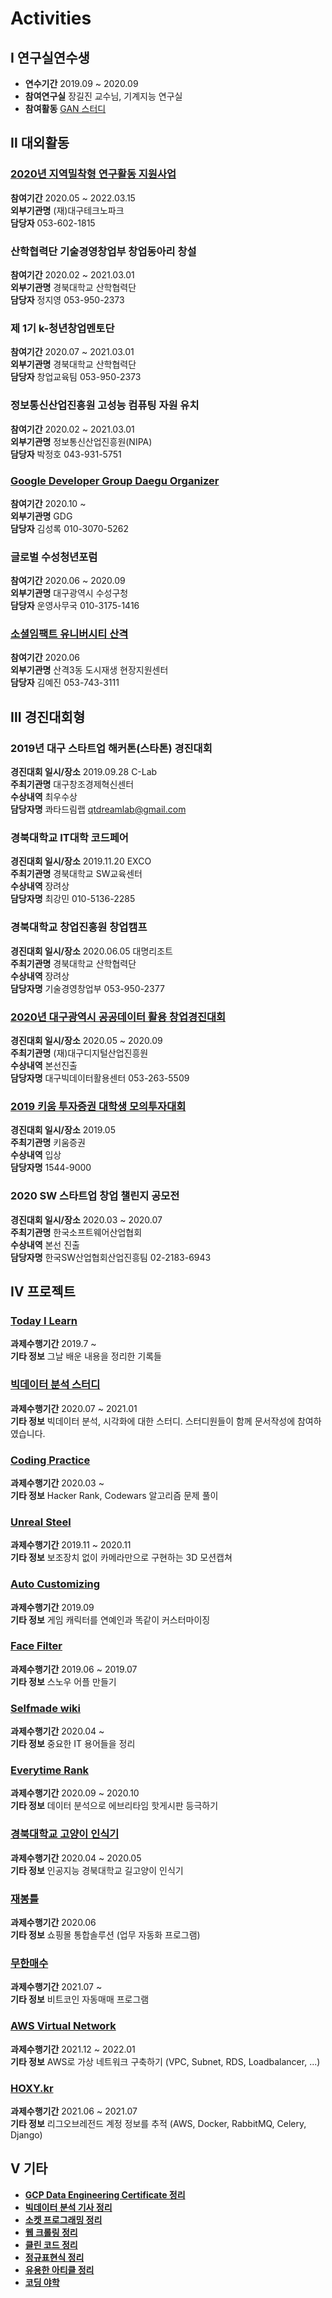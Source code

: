 # Activities
## Ⅰ 연구실연수생
- **연수기간** 2019.09 ~ 2020.09
- **참여연구실** 장길진 교수님, 기계지능 연구실
- **참여활동** [GAN 스터디](Lab/GAN%20Study/README.md)   

## Ⅱ 대외활동
### [2020년 지역밀착형 연구활동 지원사업](Activity/01/README.md)   
**참여기간** 2020.05 ~ 2022.03.15  
**외부기관명** (재)대구테크노파크  
**담당자** 053-602-1815  
### 산학협력단 기술경영창업부 창업동아리 창설
**참여기간** 2020.02 ~ 2021.03.01  
**외부기관명** 경북대학교 산학협력단  
**담당자** 정지영 053-950-2373   
### 제 1기 k-청년창업멘토단
**참여기간** 2020.07 ~ 2021.03.01   
**외부기관명** 경북대학교 산학협력단  
**담당자** 창업교육팀 053-950-2373   
### 정보통신산업진흥원 고성능 컴퓨팅 자원 유치
**참여기간** 2020.02 ~ 2021.03.01  
**외부기관명** 정보통신산업진흥원(NIPA)   
**담당자** 박정호 043-931-5751   
### [Google Developer Group Daegu Organizer](https://gdg.community.dev/gdg-daegu/)
**참여기간** 2020.10 ~  
**외부기관명** GDG  
**담당자** 김성록 010-3070-5262  
### 글로벌 수성청년포럼
**참여기간** 2020.06 ~ 2020.09  
**외부기관명** 대구광역시 수성구청   
**담당자** 운영사무국 010-3175-1416  
### [소셜임팩트 유니버시티 산격](https://casselkim.notion.site/b6442bd505064fb2834e19f11449ebfc)
**참여기간** 2020.06  
**외부기관명** 산격3동 도시재생 현장지원센터  
**담당자** 김예진 053-743-3111  

## Ⅲ 경진대회형
### 2019년 대구 스타트업 해커톤(스타톤) 경진대회
**경진대회 일시/장소** 2019.09.28 C-Lab  
**주최기관명** 대구창조경제혁신센터  
**수상내역** 최우수상  
**담당자명** 콰타드림랩 qtdreamlab@gmail.com  
### 경북대학교 IT대학 코드페어
**경진대회 일시/장소** 2019.11.20 EXCO  
**주최기관명** 경북대학교 SW교육센터  
**수상내역** 장려상  
**담당자명** 최강민 010-5136-2285  
### 경북대학교 창업진흥원 창업캠프
**경진대회 일시/장소** 2020.06.05 대명리조트  
**주최기관명** 경북대학교 산학협력단  
**수상내역** 장려상  
**담당자명** 기술경영창업부 053-950-2377  
### [2020년 대구광역시 공공데이터 활용 창업경진대회](https://casselkim.notion.site/8e4cb145b85747f49a687c8f3474ae21)
**경진대회 일시/장소** 2020.05 ~ 2020.09  
**주최기관명** (재)대구디지털산업진흥원  
**수상내역** 본선진출  
**담당자명** 대구빅데이터활용센터 053-263-5509  
### [2019 키움 투자증권 대학생 모의투자대회](contest/kium/README.md)   
**경진대회 일시/장소** 2019.05  
**주최기관명** 키움증권  
**수상내역** 입상  
**담당자명** 1544-9000  
### 2020 SW 스타트업 창업 챌린지 공모전
**경진대회 일시/장소** 2020.03 ~ 2020.07  
**주최기관명** 한국소프트웨어산업협회  
**수상내역** 본선 진출  
**담당자명** 한국SW산업협회산업진흥팀 02-2183-6943  
## Ⅳ 프로젝트
### [Today I Learn](https://github.com/CasselKim/TIL)   
**과제수행기간** 2019.7 ~   
**기타 정보** 그날 배운 내용을 정리한 기록들   
### [빅데이터 분석 스터디](https://github.com/haedal-with-knu/HaedalDataCenter)    
**과제수행기간** 2020.07 ~ 2021.01  
**기타 정보** 빅데이터 분석, 시각화에 대한 스터디. 스터디원들이 함께 문서작성에 참여하였습니다.   
### [Coding Practice](https://github.com/CasselKim/CodingPractice)    
**과제수행기간** 2020.03 ~   
**기타 정보** Hacker Rank, Codewars 알고리즘 문제 풀이   
### [Unreal Steel](https://casselkim.notion.site/UNREAL-STEEL-f1f38195feb54d93852b7f14b596e927)    
**과제수행기간** 2019.11 ~ 2020.11   
**기타 정보** 보조장치 없이 카메라만으로 구현하는 3D 모션캡쳐
### [Auto Customizing](https://github.com/CasselKim/AutoCustomizing)    
**과제수행기간** 2019.09  
**기타 정보** 게임 캐릭터를 연예인과 똑같이 커스터마이징   
### [Face Filter](https://github.com/CasselKim/FaceFilter)    
**과제수행기간** 2019.06 ~ 2019.07   
**기타 정보** 스노우 어플 만들기   
### [Selfmade wiki](https://github.com/CasselKim/selfmade_wiki)    
**과제수행기간** 2020.04 ~   
**기타 정보** 중요한 IT 용어들을 정리   
### [Everytime Rank](https://github.com/CasselKim/EverytimeRank)    
**과제수행기간** 2020.09 ~ 2020.10   
**기타 정보** 데이터 분석으로 에브리타임 핫게시판 등극하기   
### [경북대학교 고양이 인식기](https://github.com/CasselKim/Knyang)    
**과제수행기간** 2020.04 ~ 2020.05   
**기타 정보** 인공지능  경북대학교 길고양이 인식기   
### [재봉틀](Projects/Jaebongteul/README.md)    
**과제수행기간** 2020.06   
**기타 정보** 쇼핑몰 통합솔루션 (업무 자동화 프로그램)   
### [무한매수](https://github.com/CasselKim/muhan_maesuV2)    
**과제수행기간** 2021.07 ~  
**기타 정보** 비트코인 자동매매 프로그램   
### [AWS Virtual Network](https://github.com/CasselKim/AWS_virtual_network)   
**과제수행기간** 2021.12 ~ 2022.01  
**기타 정보** AWS로 가상 네트워크 구축하기 (VPC, Subnet, RDS, Loadbalancer, ...)  
### [HOXY.kr](https://github.com/CasselKim/hoxy.kr)   
**과제수행기간** 2021.06 ~ 2021.07  
**기타 정보** 리그오브레전드 계정 정보를 추적 (AWS, Docker, RabbitMQ, Celery, Django)   
## Ⅴ 기타
- [**GCP Data Engineering Certificate 정리**](https://github.com/CasselKim/GCPDataEngineer)
- [**빅데이터 분석 기사 정리**](https://github.com/CasselKim/BigdataCert)  
- [**소켓 프로그래밍 정리**](etc/socket/README.md)   
- [**웹 크롤링 정리**](etc/crawling/README.md)   
- [**클린 코드 정리**](etc/cleancode/README.md)    
- [**정규표현식 정리**](etc/re/README.md)   
- [**유용한 아티클 정리**](https://github.com/CasselKim/UsefulArticles)   
- [**코딩 야학**](https://github.com/CasselKim/codingyahac)   
